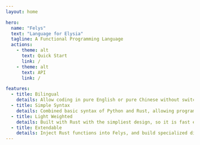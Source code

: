 ```yaml
---
layout: home

hero:
  name: "Felys"
  text: "Language for Elysia"
  tagline: A Functional Programming Language
  actions:
    - theme: alt
      text: Quick Start
      link: /
    - theme: alt
      text: API
      link: /

features:
  - title: Bilingual
    details: Allow coding in pure English or pure Chinese without switching inputs, i.e. compitable with equivalent symbols.
  - title: Simple Syntax
    details: Combined basic syntax of Python and Rust, allowing programmers to pick up Felys in 10 minutes.
  - title: Light Weighted
    details: Built with Rust with the simpliest design, so it is fast even if Felys uses dynamic typing.
  - title: Extendable
    details: Inject Rust functions into Felys, and build specialized distribution with Rust ecosystem.
---
```


<style>
:root {
  --vp-home-hero-name-color: #ffc6f4;
}
</style>
